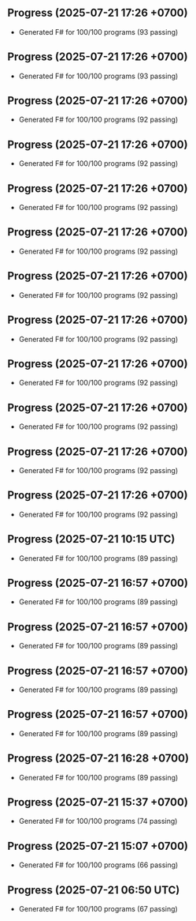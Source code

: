## Progress (2025-07-21 17:26 +0700)
- Generated F# for 100/100 programs (93 passing)

## Progress (2025-07-21 17:26 +0700)
- Generated F# for 100/100 programs (93 passing)

## Progress (2025-07-21 17:26 +0700)
- Generated F# for 100/100 programs (92 passing)

## Progress (2025-07-21 17:26 +0700)
- Generated F# for 100/100 programs (92 passing)

## Progress (2025-07-21 17:26 +0700)
- Generated F# for 100/100 programs (92 passing)

## Progress (2025-07-21 17:26 +0700)
- Generated F# for 100/100 programs (92 passing)

## Progress (2025-07-21 17:26 +0700)
- Generated F# for 100/100 programs (92 passing)

## Progress (2025-07-21 17:26 +0700)
- Generated F# for 100/100 programs (92 passing)

## Progress (2025-07-21 17:26 +0700)
- Generated F# for 100/100 programs (92 passing)

## Progress (2025-07-21 17:26 +0700)
- Generated F# for 100/100 programs (92 passing)

## Progress (2025-07-21 17:26 +0700)
- Generated F# for 100/100 programs (92 passing)

## Progress (2025-07-21 17:26 +0700)
- Generated F# for 100/100 programs (92 passing)

## Progress (2025-07-21 10:15 UTC)
- Generated F# for 100/100 programs (89 passing)

## Progress (2025-07-21 16:57 +0700)
- Generated F# for 100/100 programs (89 passing)

## Progress (2025-07-21 16:57 +0700)
- Generated F# for 100/100 programs (89 passing)

## Progress (2025-07-21 16:57 +0700)
- Generated F# for 100/100 programs (89 passing)

## Progress (2025-07-21 16:57 +0700)
- Generated F# for 100/100 programs (89 passing)

## Progress (2025-07-21 16:28 +0700)
- Generated F# for 100/100 programs (89 passing)

## Progress (2025-07-21 15:37 +0700)
- Generated F# for 100/100 programs (74 passing)

## Progress (2025-07-21 15:07 +0700)
- Generated F# for 100/100 programs (66 passing)

## Progress (2025-07-21 06:50 UTC)
- Generated F# for 100/100 programs (67 passing)
